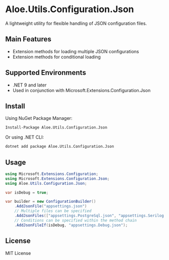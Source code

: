 # Aloe.Utils.Configuration.Json

A lightweight utility for flexible handling of JSON configuration files.

## Main Features

* Extension methods for loading multiple JSON configurations
* Extension methods for conditional loading

## Supported Environments

* .NET 9 and later
* Used in conjunction with Microsoft.Extensions.Configuration.Json

## Install

Using NuGet Package Manager:

```cmd
Install-Package Aloe.Utils.Configuration.Json
```

Or using .NET CLI:

```cmd
dotnet add package Aloe.Utils.Configuration.Json
```

## Usage

```csharp
using Microsoft.Extensions.Configuration;
using Microsoft.Extensions.Configuration.Json;
using Aloe.Utils.Configuration.Json;

var isDebug = true;

var builder = new ConfigurationBuilder()
    .AddJsonFile("appsettings.json")
    // Multiple files can be specified
    .AddJsonFiles(["appsettings.PostgreSql.json", "appsettings.Serilog.json" ])
    // Conditions can be specified within the method chain
    .AddJsonFileIf(isDebug, "appsettings.Debug.json");
```

## License

MIT License
